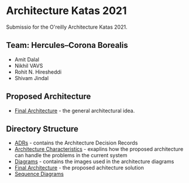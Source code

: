 # Architecture Katas 2021

Submissio for the O'reilly Architecture Katas 2021.


## Team: Hercules–Corona Borealis
* Amit Dalal
* Nikhil VAVS
* Rohit N. Hiresheddi
* Shivam Jindal

## Proposed Architecture

* [Final Architecture](./FinalArchitecture/) - the general architectural idea.



## Directory Structure

- [ADRs](./ADRs/) - contains the Architecture Decision Records
- [Architecture Characteristics](./ArchitectureCharacteristics/) - exaplins how the proposed architecture can handle the problems in the current system
- [Diagrams](./Diagrams/) - contains the images used in the architecture diagrams
- [Final Architecture](./FinalArchitecture/) - the proposed achitecture solution
- [Sequence Diagrams](./Sequence_Diagrams/)
